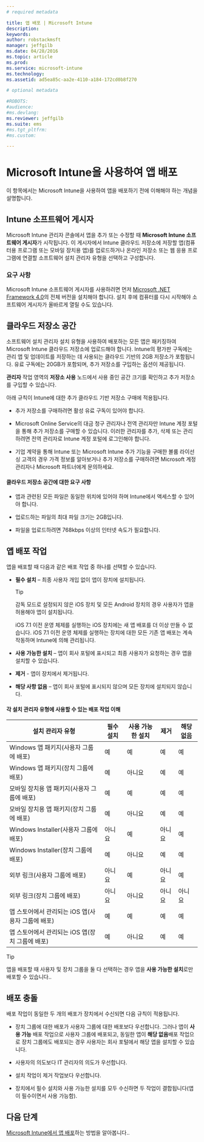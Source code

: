 ```yaml
---
# required metadata

title: 앱 배포 | Microsoft Intune
description:
keywords:
author: robstackmsft
manager: jeffgilb
ms.date: 04/28/2016
ms.topic: article
ms.prod:
ms.service: microsoft-intune
ms.technology:
ms.assetid: ad5ea85c-aa2e-4110-a184-172cd0b8f270

# optional metadata

#ROBOTS:
#audience:
#ms.devlang:
ms.reviewer: jeffgilb
ms.suite: ems
#ms.tgt_pltfrm:
#ms.custom:

---
```


# Microsoft Intune을 사용하여 앱 배포

이 항목에서는 Microsoft Intune을 사용하여 앱을 배포하기 전에 이해해야 하는 개념을 설명합니다.

## Intune 소프트웨어 게시자
Microsoft Intune 관리자 콘솔에서 앱을 추가 또는 수정할 때 **Microsoft Intune 소프트웨어 게시자**가 시작됩니다. 이 게시자에서 Intune 클라우드 저장소에 저장할 앱(컴퓨터용 프로그램 또는 모바일 장치용 앱)를 업로드하거나 온라인 저장소 또는 웹 응용 프로그램에 연결할 소프트웨어 설치 관리자 유형을 선택하고 구성합니다.

### 요구 사항
Microsoft Intune 소프트웨어 게시자를 사용하려면 먼저 [Microsoft .NET Framework 4.0](https://www.microsoft.com/download/details.aspx?id=17851)의 전체 버전을 설치해야 합니다. 설치 후에 컴퓨터를 다시 시작해야 소프트웨어 게시자가 올바르게 열릴 수도 있습니다.

## 클라우드 저장소 공간
소프트웨어 설치 관리자 설치 유형을 사용하여 배포하는 모든 앱은 패키징하여 Microsoft Intune 클라우드 저장소에 업로드해야 합니다. Intune의 평가판 구독에는 관리 앱 및 업데이트를 저장하는 데 사용되는 클라우드 기반의 2GB 저장소가 포함됩니다. 유료 구독에는 20GB가 포함되며, 추가 저장소를 구입하는 옵션이 제공됩니다.

**관리자** 작업 영역의 **저장소 사용** 노드에서 사용 중인 공간 크기를 확인하고 추가 저장소를 구입할 수 있습니다.

아래 규칙이 Intune에 대한 추가 클라우드 기반 저장소 구매에 적용됩니다.

-   추가 저장소를 구매하려면 활성 유료 구독이 있어야 합니다.

-   Microsoft Online Service의 대금 청구 관리자나 전역 관리자만 Intune 계정 포털을 통해 추가 저장소를 구매할 수 있습니다. 이러한 관리자를 추가, 삭제 또는 관리하려면 전역 관리자로 Intune 계정 포털에 로그인해야 합니다.

-   기업 계약을 통해 Intune 또는 Microsoft Intune 추가 기능을 구매한 볼륨 라이선싱 고객의 경우 가격 정보를 알아보거나 추가 저장소를 구매하려면 Microsoft 계정 관리자나 Microsoft 파트너에게 문의하세요.

#### 클라우드 저장소 공간에 대한 요구 사항

-   앱과 관련된 모든 파일은 동일한 위치에 있어야 하며 Intune에서 액세스할 수 있어야 합니다.

-   업로드하는 파일의 최대 파일 크기는 2GB입니다.

-   파일을 업로드하려면 768kbps 이상의 인터넷 속도가 필요합니다.

## 앱 배포 작업
앱을 배포할 때 다음과 같은 배포 작업 중 하나를 선택할 수 있습니다.

-   **필수 설치** – 최종 사용자 개입 없이 앱이 장치에 설치됩니다.

    > [!TIP]
    > 감독 모드로 설정되지 않은 iOS 장치 및 모든 Android 장치의 경우 사용자가 앱을 허용해야 앱이 설치됩니다.
    >
    > iOS 7.1 이전 운영 체제를 실행하는 iOS 장치에는 새 앱 배포를 더 이상 만들 수 없습니다. iOS 7.1 이전 운영 체제를 실행하는 장치에 대한 모든 기존 앱 배포는 계속 작동하며 Intune에 의해 관리됩니다.

-   **사용 가능한 설치** – 앱이 회사 포털에 표시되고 최종 사용자가 요청하는 경우 앱을 설치할 수 있습니다.

-   **제거** - 앱이 장치에서 제거됩니다.

-   **해당 사항 없음** – 앱이 회사 포털에 표시되지 않으며 모든 장치에 설치되지 않습니다.

#### 각 설치 관리자 유형에 사용할 수 있는 배포 작업 이해

|설치 관리자 유형|필수 설치|사용 가능한 설치|제거|해당 없음|
|------------------|--------------------|---------------------|-------------|------------------|
|Windows 앱 패키지(사용자 그룹에 배포)|예|예|예|예|
|Windows 앱 패키지(장치 그룹에 배포)|예|아니요|예|예|
|모바일 장치용 앱 패키지(사용자 그룹에 배포)|예|예|예|예|
|모바일 장치용 앱 패키지(장치 그룹에 배포)|예|아니요|예|예|
|Windows Installer(사용자 그룹에 배포)|아니요|예|아니요|예|
|Windows Installer(장치 그룹에 배포)|예|아니요|예|예|
|외부 링크(사용자 그룹에 배포)|아니요|예|아니요|예|
|외부 링크(장치 그룹에 배포)|아니요|아니요|아니요|아니요|
|앱 스토어에서 관리되는 iOS 앱(사용자 그룹에 배포)|예|예|예|예|
|앱 스토어에서 관리되는 iOS 앱(장치 그룹에 배포)|예|아니요|예|예|
> [!TIP]
> 앱을 배포할 때 사용자 및 장치 그룹을 둘 다 선택하는 경우 앱을 **사용 가능한 설치**로만 배포할 수 있습니다..

## 배포 충돌
배포 작업이 동일한 두 개의 배포가 장치에서 수신되면 다음 규칙이 적용됩니다.

-   장치 그룹에 대한 배포가 사용자 그룹에 대한 배포보다 우선합니다. 그러나 앱이 **사용 가능** 배포 작업으로 사용자 그룹에 배포되고, 동일한 앱이 **해당 없음**배포 작업으로 장치 그룹에도 배포되는 경우 사용자는 회사 포털에서 해당 앱을 설치할 수 있습니다.

-   사용자의 의도보다 IT 관리자의 의도가 우선합니다.

-   설치 작업이 제거 작업보다 우선합니다.

-   장치에서 필수 설치와 사용 가능한 설치를 모두 수신하면 두 작업이 결합됩니다(앱이 필수이면서 사용 가능함).


## 다음 단계

[Microsoft Intune에서 앱 배포](deploy-apps-in-microsoft-intune.md)하는 방법을 알아봅니다..

<!--HONumber=May16_HO1-->



